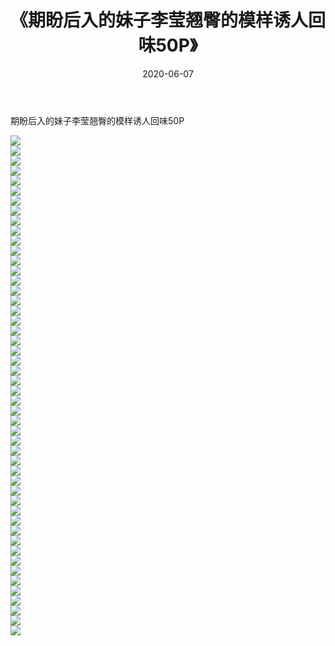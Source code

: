 ﻿---
layout: post
title:  《期盼后入的妹子李莹翘臀的模样诱人回味50P》
date:   2020-06-07
img: http://img.660000.xyz/Sharelink/性感/2020/期盼后入的妹子李莹翘臀的模样诱人回味50P/000.jpg
categories: [美女, 清纯, 唯美]
---

期盼后入的妹子李莹翘臀的模样诱人回味50P

  ![](http://img.660000.xyz/Sharelink/性感/2020/期盼后入的妹子李莹翘臀的模样诱人回味50P/001.jpg) <br> ![](http://img.660000.xyz/Sharelink/性感/2020/期盼后入的妹子李莹翘臀的模样诱人回味50P/002.jpg) <br> ![](http://img.660000.xyz/Sharelink/性感/2020/期盼后入的妹子李莹翘臀的模样诱人回味50P/003.jpg) <br> ![](http://img.660000.xyz/Sharelink/性感/2020/期盼后入的妹子李莹翘臀的模样诱人回味50P/004.jpg) <br> ![](http://img.660000.xyz/Sharelink/性感/2020/期盼后入的妹子李莹翘臀的模样诱人回味50P/005.jpg) <br> ![](http://img.660000.xyz/Sharelink/性感/2020/期盼后入的妹子李莹翘臀的模样诱人回味50P/006.jpg) <br> ![](http://img.660000.xyz/Sharelink/性感/2020/期盼后入的妹子李莹翘臀的模样诱人回味50P/007.jpg) <br> ![](http://img.660000.xyz/Sharelink/性感/2020/期盼后入的妹子李莹翘臀的模样诱人回味50P/008.jpg) <br> ![](http://img.660000.xyz/Sharelink/性感/2020/期盼后入的妹子李莹翘臀的模样诱人回味50P/009.jpg) <br> ![](http://img.660000.xyz/Sharelink/性感/2020/期盼后入的妹子李莹翘臀的模样诱人回味50P/010.jpg) <br> ![](http://img.660000.xyz/Sharelink/性感/2020/期盼后入的妹子李莹翘臀的模样诱人回味50P/011.jpg) <br> ![](http://img.660000.xyz/Sharelink/性感/2020/期盼后入的妹子李莹翘臀的模样诱人回味50P/012.jpg) <br> ![](http://img.660000.xyz/Sharelink/性感/2020/期盼后入的妹子李莹翘臀的模样诱人回味50P/013.jpg) <br> ![](http://img.660000.xyz/Sharelink/性感/2020/期盼后入的妹子李莹翘臀的模样诱人回味50P/014.jpg) <br> ![](http://img.660000.xyz/Sharelink/性感/2020/期盼后入的妹子李莹翘臀的模样诱人回味50P/015.jpg) <br> ![](http://img.660000.xyz/Sharelink/性感/2020/期盼后入的妹子李莹翘臀的模样诱人回味50P/016.jpg) <br> ![](http://img.660000.xyz/Sharelink/性感/2020/期盼后入的妹子李莹翘臀的模样诱人回味50P/017.jpg) <br> ![](http://img.660000.xyz/Sharelink/性感/2020/期盼后入的妹子李莹翘臀的模样诱人回味50P/018.jpg) <br> ![](http://img.660000.xyz/Sharelink/性感/2020/期盼后入的妹子李莹翘臀的模样诱人回味50P/019.jpg) <br> ![](http://img.660000.xyz/Sharelink/性感/2020/期盼后入的妹子李莹翘臀的模样诱人回味50P/020.jpg) <br> ![](http://img.660000.xyz/Sharelink/性感/2020/期盼后入的妹子李莹翘臀的模样诱人回味50P/021.jpg) <br> ![](http://img.660000.xyz/Sharelink/性感/2020/期盼后入的妹子李莹翘臀的模样诱人回味50P/022.jpg) <br> ![](http://img.660000.xyz/Sharelink/性感/2020/期盼后入的妹子李莹翘臀的模样诱人回味50P/023.jpg) <br> ![](http://img.660000.xyz/Sharelink/性感/2020/期盼后入的妹子李莹翘臀的模样诱人回味50P/024.jpg) <br> ![](http://img.660000.xyz/Sharelink/性感/2020/期盼后入的妹子李莹翘臀的模样诱人回味50P/025.jpg) <br> ![](http://img.660000.xyz/Sharelink/性感/2020/期盼后入的妹子李莹翘臀的模样诱人回味50P/026.jpg) <br> ![](http://img.660000.xyz/Sharelink/性感/2020/期盼后入的妹子李莹翘臀的模样诱人回味50P/027.jpg) <br> ![](http://img.660000.xyz/Sharelink/性感/2020/期盼后入的妹子李莹翘臀的模样诱人回味50P/028.jpg) <br> ![](http://img.660000.xyz/Sharelink/性感/2020/期盼后入的妹子李莹翘臀的模样诱人回味50P/029.jpg) <br> ![](http://img.660000.xyz/Sharelink/性感/2020/期盼后入的妹子李莹翘臀的模样诱人回味50P/030.jpg) <br> ![](http://img.660000.xyz/Sharelink/性感/2020/期盼后入的妹子李莹翘臀的模样诱人回味50P/031.jpg) <br> ![](http://img.660000.xyz/Sharelink/性感/2020/期盼后入的妹子李莹翘臀的模样诱人回味50P/032.jpg) <br> ![](http://img.660000.xyz/Sharelink/性感/2020/期盼后入的妹子李莹翘臀的模样诱人回味50P/033.jpg) <br> ![](http://img.660000.xyz/Sharelink/性感/2020/期盼后入的妹子李莹翘臀的模样诱人回味50P/034.jpg) <br> ![](http://img.660000.xyz/Sharelink/性感/2020/期盼后入的妹子李莹翘臀的模样诱人回味50P/035.jpg) <br> ![](http://img.660000.xyz/Sharelink/性感/2020/期盼后入的妹子李莹翘臀的模样诱人回味50P/036.jpg) <br> ![](http://img.660000.xyz/Sharelink/性感/2020/期盼后入的妹子李莹翘臀的模样诱人回味50P/037.jpg) <br> ![](http://img.660000.xyz/Sharelink/性感/2020/期盼后入的妹子李莹翘臀的模样诱人回味50P/038.jpg) <br> ![](http://img.660000.xyz/Sharelink/性感/2020/期盼后入的妹子李莹翘臀的模样诱人回味50P/039.jpg) <br> ![](http://img.660000.xyz/Sharelink/性感/2020/期盼后入的妹子李莹翘臀的模样诱人回味50P/040.jpg) <br> ![](http://img.660000.xyz/Sharelink/性感/2020/期盼后入的妹子李莹翘臀的模样诱人回味50P/041.jpg) <br> ![](http://img.660000.xyz/Sharelink/性感/2020/期盼后入的妹子李莹翘臀的模样诱人回味50P/042.jpg) <br> ![](http://img.660000.xyz/Sharelink/性感/2020/期盼后入的妹子李莹翘臀的模样诱人回味50P/043.jpg) <br> ![](http://img.660000.xyz/Sharelink/性感/2020/期盼后入的妹子李莹翘臀的模样诱人回味50P/044.jpg) <br> ![](http://img.660000.xyz/Sharelink/性感/2020/期盼后入的妹子李莹翘臀的模样诱人回味50P/045.jpg) <br> ![](http://img.660000.xyz/Sharelink/性感/2020/期盼后入的妹子李莹翘臀的模样诱人回味50P/046.jpg) <br> ![](http://img.660000.xyz/Sharelink/性感/2020/期盼后入的妹子李莹翘臀的模样诱人回味50P/047.jpg) <br> ![](http://img.660000.xyz/Sharelink/性感/2020/期盼后入的妹子李莹翘臀的模样诱人回味50P/048.jpg) <br> ![](http://img.660000.xyz/Sharelink/性感/2020/期盼后入的妹子李莹翘臀的模样诱人回味50P/049.jpg) <br> ![](http://img.660000.xyz/Sharelink/性感/2020/期盼后入的妹子李莹翘臀的模样诱人回味50P/050.jpg) <br>
